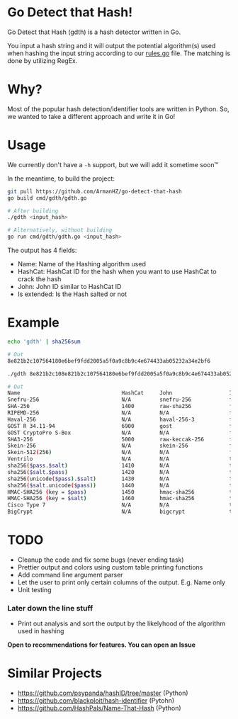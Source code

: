 # Go Detect that Hash!
Go Detect that Hash (gdth) is a hash detector written in Go.

You input a hash string and it will output the potential algorithm(s) used when hashing the input string according to our [rules.go](https://github.com/ArmanHZ/go-detect-that-hash/blob/master/rules.go) file. The matching is done by utilizing RegEx.

# Why?
Most of the popular hash detection/identifier tools are written in Python. So, we wanted to take a different approach and write it in Go!

# Usage
We currently don't have a `-h` support, but we will add it sometime soon™

In the meantime, to build the project:

```bash
git pull https://github.com/ArmanHZ/go-detect-that-hash
go build cmd/gdth/gdth.go

# After building
./gdth <input_hash>

# Alternatively, without building
go run cmd/gdth/gdth.go <input_hash>
```

The output has 4 fields:
- Name: Name of the Hashing algorithm used
- HashCat: HashCat ID for the hash when you want to use HashCat to crack the hash
- John: John ID similar to HashCat ID
- Is extended: Is the Hash salted or not

# Example

```bash
echo 'gdth' | sha256sum

# Out
8e821b2c107564180e6bef9fdd2005a5f0a9c8b9c4e674433ab05232a34e2bf6

./gdth 8e821b2c108e821b2c107564180e6bef9fdd2005a5f0a9c8b9c4e674433ab05232a34e2bf6

# Out
Name                                HashCat     John                  Is extended
Snefru-256                          N/A         snefru-256            false
SHA-256                             1400        raw-sha256            false
RIPEMD-256                          N/A         N/A                   false
Haval-256                           N/A         haval-256-3           false
GOST R 34.11-94                     6900        gost                  false
GOST CryptoPro S-Box                N/A         N/A                   false
SHA3-256                            5000        raw-keccak-256        false
Skein-256                           N/A         skein-256             false
Skein-512(256)                      N/A         N/A                   false
Ventrilo                            N/A         N/A                   true
sha256($pass.$salt)                 1410        N/A                   true
sha256($salt.$pass)                 1420        N/A                   true
sha256(unicode($pass).$salt)        1430        N/A                   true
sha256($salt.unicode($pass))        1440        N/A                   true
HMAC-SHA256 (key = $pass)           1450        hmac-sha256           true
HMAC-SHA256 (key = $salt)           1460        hmac-sha256           true
Cisco Type 7                        N/A         N/A                   true
BigCrypt                            N/A         bigcrypt              true
```

# TODO
- Cleanup the code and fix some bugs (never ending task)
- Prettier output and colors using custom table printing functions
- Add command line argument parser
- Let the user to print only certain columns of the output. E.g. Name only
- Unit testing
### Later down the line stuff
- Print out analysis and sort the output by the likelyhood of the algorithm used in hashing

**Open to recommendations for features. You can open an Issue**

# Similar Projects
- https://github.com/psypanda/hashID/tree/master  (Python)
- https://github.com/blackploit/hash-identifier  (Pytohn)
- https://github.com/HashPals/Name-That-Hash  (Python)
